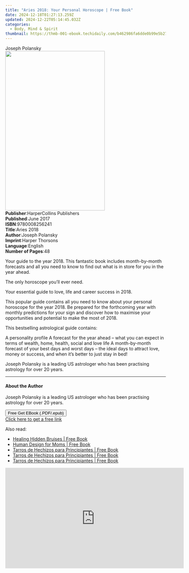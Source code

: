 ```yaml
---
title: "Aries 2018: Your Personal Horoscope | Free Book"
date: 2024-12-18T01:27:13.259Z
updated: 2024-12-22T05:14:45.032Z
categories:
  - Body, Mind & Spirit
thumbnail: https://thmb-001-ebook.techidaily.com/b462986fa6dde0b99e5b27352521962322d92f64215f8374bdc70bfdcf00a745.jpg
---
```

<main id="book-container">
  <div class="flex flex-col">
    <div class="book-brief flex-1 py-6 px-4 sm:p-6 md:py-10 md:px-8">
      <!-- brief-->
      <div class="book-brief-main">Joseph Polansky</div>
    </div>
    <div
      class="book-meta-info flex-1 grid gap-4 col-start-1 col-end-3 row-start-1 sm:mb-6 sm:grid-cols-4 lg:gap-6 lg:col-start-2 lg:row-end-6 lg:row-span-6 lg:mb-0"
    >
      <div
        class="book-meta-info-left place-content-center mt-4 p-4 text-sm leading-6 col-start-2 col-span-2 dark:text-slate-400"
      >
        <img
          class="w-full h-500 object-cover rounded-lg sm:h-255 sm:col-span-2 lg:col-span-full"
          src="https://img-001-ebook.techidaily.com/63684a2bb9f6380219c4a8689a68a8c653423919ab7cfefd79044ae57445f017.jpg"
          alt=""
          width="312"
          height="500"
        />
      </div>
      <div
        class="book-meta-info-right mt-2 col-start-1 row-start-2 col-span-3 self-center"
      >
        <!-- meta data  -->
        <div class="flex flex-col px-4 md:px-8">
          <div class="flex-1">
            <strong>Publisher</strong>:<span class="px-2"
              >HarperCollins Publishers</span
            >
          </div>
          <div class="flex-1">
            <strong>Published</strong>:<span class="px-2">June 2017</span>
          </div>
          <div class="flex-1">
            <strong>ISBN</strong>:<span class="px-2">9780008256241</span>
          </div>
          <div class="flex-1">
            <strong>Title</strong>:<span class="px-2">Aries 2018</span>
          </div>
          <div class="flex-1">
            <strong>Author</strong>:<span class="px-2">Joseph Polansky</span>
          </div>
          <div class="flex-1">
            <strong>Imprint</strong>:<span class="px-2">Harper Thorsons</span>
          </div>
          <div class="flex-1">
            <strong>Language</strong>:<span class="px-2">English</span>
          </div>
          <div class="flex-1">
            <strong>Number of Pages</strong>:<span class="px-2">48</span>
          </div>
        </div>
      </div>
    </div>
    <div class="book-description flex-1 py-6 px-4 sm:p-6 md:py-10 md:px-8">
      <div class="book-description-main">
        <div accordion-content="" id="description">
          <p>
            Your guide to the year 2018. This fantastic book includes
            month-by-month forecasts and all you need to know to find out what
            is in store for you in the year ahead.
          </p>
          <p>The only horoscope you’ll ever need.</p>
          <p>Your essential guide to love, life and career success in 2018.</p>
          <p>
            This popular guide contains all you need to know about your personal
            horoscope for the year 2018. Be prepared for the forthcoming year
            with monthly predictions for your sign and discover how to maximise
            your opportunities and potential to make the most of 2018.
          </p>
          <p>This bestselling astrological guide contains:</p>
          A personality profile A forecast for the year ahead – what you can
          expect in terms of wealth, home, health, social and love life A
          month-by-month forecast of your best days and worst days – the ideal
          days to attract love, money or success, and when it’s better to just
          stay in bed!
          <p>
            Joseph Polansky is a leading US astrologer who has been practising
            astrology for over 20 years.
          </p>
        </div>
        <div class="accordion-fader"></div>
      </div>
    </div>
    <div class="book-excerpts flex-1 py-6 px-4 sm:p-6 md:py-10 md:px-8">
      <!-- excerpts-->
      <div class="book-excerpts-main">
        <hr />
        <h4 class="placeholder placeholder-heading">
          <span>About the Author</span>
        </h4>
        <p></p>
        <p>
          Joseph Polansky is a leading US astrologer who has been practising
          astrology for over 20 years.
        </p>
        <p></p>
      </div>
    </div>
    <div
      class="book-about-author flex-1 py-6 px-4 sm:p-6 md:py-10 md:px-8"
    ></div>
    <div class="book-free-get flex-1 py-6 px-4 sm:p-6 md:py-10 md:px-8">
      <button
        id="btn-free-get"
        class="bg-blue-500 hover:bg-blue-700 text-white font-bold py-2 px-4 rounded"
      >
        Free Get EBook (.PDF/.epub)
      </button>
      <div id="countdown-display" class="px-2 text-lg mt-2"></div>
      <a
        id="free-link"
        class="hidden bg-blue-500 hover:bg-blue-700 text-white font-bold py-2 px-4 rounded"
        href="https://www.ebooks.com/en-us/book/95708591/aries-2018-your-personal-horoscope/joseph-polansky/"
        target="_blank"
        >Click here to get a free link</a
      >
    </div>
    <script>
      let countdownTime = 0;
      let countdownInterval = null;
      document
        .getElementById('btn-free-get')
        .addEventListener('click', startCountdown);
      function startCountdown() {
        countdownTime = new Date().getTime() + 60000 * 3;
        countdownInterval = setInterval(updateCountdown, 1000);
        document.getElementById('btn-free-get').disabled = true;
        document
          .getElementById('btn-free-get')
          .classList.add('bg-gray-500', 'cursor-not-allowed');
      }
      function updateCountdown() {
        let currentTime = new Date().getTime();
        let timeLeft = countdownTime - currentTime;
        let secondsLeft = Math.floor(timeLeft / 1000);
        document.getElementById('countdown-display').innerHTML =
          `Remaining time: ${secondsLeft} seconds.`;
        if (secondsLeft <= 0) {
          clearInterval(countdownInterval);
          document.getElementById('btn-free-get').classList.add('hidden');
          document.getElementById('free-link').classList.remove('hidden');
          document.getElementById('countdown-display').innerHTML = '';
        }
      }
    </script>
  </div>
</main>

<ins class="adsbygoogle"
      style="display:block"
      data-ad-client="ca-pub-7571918770474297"
      data-ad-slot="8358498916"
      data-ad-format="auto"
      data-full-width-responsive="true"></ins>
    

<span class="atpl-alsoreadstyle">Also read:</span>
<div><ul>
<li><a href="https://novels-ebooks.techidaily.com/211031821-9798988379324-healing-hidden-bruises/"><u>Healing Hidden Bruises | Free Book</u></a></li>
<li><a href="https://novels-ebooks.techidaily.com/211031380-9781954920699-human-design-for-moms/"><u>Human Design for Moms | Free Book</u></a></li>
<li><a href="https://novels-ebooks.techidaily.com/211031788-9781088270974-tarros-de-hechizos-para-principiantes/"><u>Tarros de Hechizos para Principiantes | Free Book</u></a></li>
<li><a href="https://novels-ebooks.techidaily.com/211031807-9781088270479-tarros-de-hechizos-para-principiantes/"><u>Tarros de Hechizos para Principiantes | Free Book</u></a></li>
<li><a href="https://novels-ebooks.techidaily.com/211031823-9781088270349-tarros-de-hechizos-para-principiantes/"><u>Tarros de Hechizos para Principiantes | Free Book</u></a></li>
</ul></div>

<!-- affiliate ads begin -->
<iframe width="560" height="315" src="https://www.youtube.com/embed/LT4sdZgUvRQ?si=SvQD5FouEzu4UHpJ" title="YouTube video player" frameborder="0" allow="accelerometer; autoplay; clipboard-write; encrypted-media; gyroscope; picture-in-picture; web-share" referrerpolicy="strict-origin-when-cross-origin" allowfullscreen></iframe>
<!-- affiliate ads end -->

